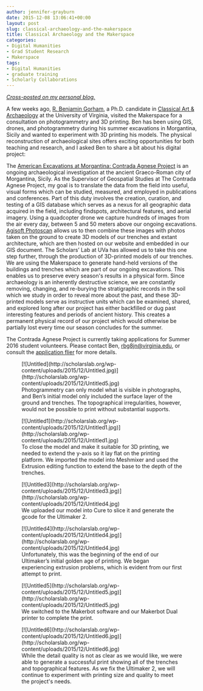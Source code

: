 ```yaml
---
author: jennifer-grayburn
date: 2015-12-08 13:06:41+00:00
layout: post
slug: classical-archaeology-and-the-makerspace
title: Classical Archaeology and the Makerspace
categories:
- Digital Humanities
- Grad Student Research
- Makerspace
tags:
- Digital Humanities
- graduate training
- Scholarly Collaborations
---
```


_[Cross-posted on my personal blog.](http://jennifernicolegrayburn.com/2015/12/08/classical-archaeology-and-the-makerspace/)_

A few weeks ago, [R. Benjamin Gorham](http://www.virginia.edu/art/phd-program/current-students/11/ben-gorham), a Ph.D. candidate in [Classical Art & Archaeology](http://www.virginia.edu/art/phd-program/classical-art-archaeology/) at the University of Virginia, visited the Makerspace for a consultation on photogrammetry and 3D printing. Ben has been using GIS, drones, and photogrammetry during his summer excavations in Morgantina, Sicily and wanted to experiment with 3D printing his models. The physical reconstruction of archaeological sites offers exciting opportunities for both teaching and research, and I asked Ben to share a bit about his digital project:


The [American Excavations at Morgantina: Contrada Agnese Project](http://morgantina.org/) is an ongoing archaeological investigation at the ancient Graeco-Roman city of Morgantina, Sicily. As the Supervisor of Geospatial Studies at The Contrada Agnese Project, my goal is to translate the data from the field into useful, visual forms which can be studied, measured, and employed in publications and conferences. Part of this duty involves the creation, curation, and testing of a GIS database which serves as a nexus for all geographic data acquired in the field, including findspots, architectural features, and aerial imagery. Using a quadcopter drone we capture hundreds of images from the air every day, between 5 and 50 meters above our ongoing excavations. [Agisoft Photoscan](http://www.agisoft.com/) allows us to then combine these images with photos taken on the ground to create 3D models of our trenches and extant architecture, which are then hosted on our website and embedded in our GIS document. The Scholars’ Lab at UVa has allowed us to take this one step further, through the production of 3D-printed models of our trenches. We are using the Makerspace to generate hand-held versions of the buildings and trenches which are part of our ongoing excavations. This enables us to preserve every season's results in a physical form. Since archaeology is an inherently destructive science, we are constantly removing, changing, and re-burying the stratigraphic records in the soil which we study in order to reveal more about the past, and these 3D-printed models serve as instructive units which can be examined, shared, and explored long after our project has either backfilled or dug past interesting features and periods of ancient history. This creates a permanent physical record of our project which would otherwise be partially lost every time our season concludes for the summer.

The Contrada Agnese Project is currently taking applications for Summer 2016 student volunteers. Please contact Ben, [rbg8jn@virginia.edu](mailto:rbg8jn@virginia.edu), or consult the [application flier](https://docs.google.com/document/d/1iu6u3nQtyr710ImWoMDuydZ-pg_wmFlvc4vLgpubOTA/edit?usp=sharing) for more details.

<figure>
  [![Untitled](http://scholarslab.org/wp-content/uploads/2015/12/Untitled.jpg)](http://scholarslab.org/wp-content/uploads/2015/12/Untitled5.jpg)
  <figcaption>
 Photogrammetry can only model what is visible in photographs, and Ben’s initial model only included the surface layer of the ground and trenches. The topographical irregularities, however, would not be possible to print without substantial supports.
</figcaption>

</figure>

<figure>
  [![Untitled1](http://scholarslab.org/wp-content/uploads/2015/12/Untitled1.jpg)](http://scholarslab.org/wp-content/uploads/2015/12/Untitled1.jpg)
  <figcaption>
 To close the model and make it suitable for 3D printing, we needed to extend the y-axis so it lay flat on the printing platform. We imported the model into Meshmixer and used the Extrusion editing function to extend the base to the depth of the trenches.
</figcaption>

</figure>

<figure>
  [![Untitled3](http://scholarslab.org/wp-content/uploads/2015/12/Untitled3.jpg)](http://scholarslab.org/wp-content/uploads/2015/12/Untitled4.jpg)
  <figcaption>
 We uploaded our model into Cure to slice it and generate the gcode for the Ultimaker 2.
</figcaption>

</figure>

<figure>
  [![Untitled4](http://scholarslab.org/wp-content/uploads/2015/12/Untitled4.jpg)](http://scholarslab.org/wp-content/uploads/2015/12/Untitled4.jpg)
  <figcaption>
 Unfortunately, this was the beginning of the end of our Ultimaker’s initial golden age of printing. We began experiencing extrusion problems, which is evident from our first attempt to print.
</figcaption>

</figure>

<figure>
  [![Untitled5](http://scholarslab.org/wp-content/uploads/2015/12/Untitled5.jpg)](http://scholarslab.org/wp-content/uploads/2015/12/Untitled5.jpg)
  <figcaption>
 We switched to the Makerbot software and our Makerbot Dual printer to complete the print.
</figcaption>

</figure>

<figure>
  [![Untitled6](http://scholarslab.org/wp-content/uploads/2015/12/Untitled6.jpg)](http://scholarslab.org/wp-content/uploads/2015/12/Untitled6.jpg)
  <figcaption>
 While the detail quality is not as clear as we would like, we were able to generate a successful print showing all of the trenches and topographical features. As we fix the Ultimaker 2, we will continue to experiment with printing size and quality to meet the project's needs.
</figcaption>

</figure>

[
](http://scholarslab.org/wp-content/uploads/2015/12/Untitled4.jpg)[
](http://scholarslab.org/wp-content/uploads/2015/12/Untitled.jpg) [
](http://scholarslab.org/wp-content/uploads/2015/12/Untitled6.jpg)
